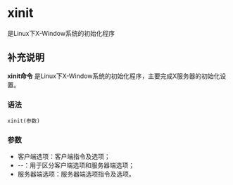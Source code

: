 xinit
===

是Linux下X-Window系统的初始化程序

## 补充说明

**xinit命令** 是Linux下X-Window系统的初始化程序，主要完成X服务器的初始化设置。

###  语法

```
xinit(参数)
```

###  参数

* 客户端选项：客户端指令及选项；
* --：用于区分客户端选项和服务器端选项；
* 服务器端选项：服务器端选项指令及选项。


